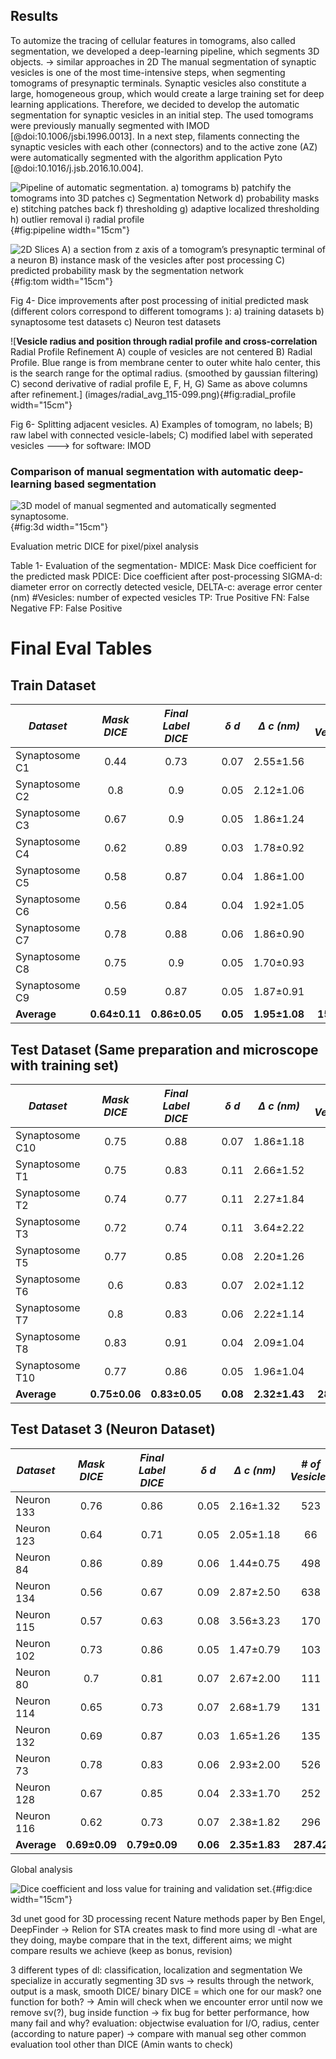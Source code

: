 ## Results

To automize the tracing of cellular features in tomograms, also called segmentation, we developed a deep-learning pipeline, which segments 3D objects.
-> similar approaches in 2D
The manual segmentation of synaptic vesicles is one of the most time-intensive steps, when segmenting tomograms of presynaptic terminals.
Synaptic vesicles also constitute a large, homogeneous group, which would create a large training set for deep learning applications.
Therefore, we decided to develop the automatic segmentation for synaptic vesicles in an initial step.
The used tomograms were previously manually segmented with IMOD [@doi:10.1006/jsbi.1996.0013].
In a next step, filaments connecting the synaptic vesicles with each other (connectors) and to the active zone (AZ) were automatically segmented with the algorithm application Pyto [@doi:10.1016/j.jsb.2016.10.004].

![**Pipeline of automatic segmentation.** a) tomograms b) patchify the tomograms into 3D patches c) Segmentation Network d) probability masks  e) stitching patches back f) thresholding g) adaptive localized thresholding h) outlier removal i) radial profile](images/pipeline.svg){#fig:pipeline width="15cm"}


![**2D Slices** A) a section from z axis of a tomogram’s presynaptic terminal of a neuron B) instance mask of the vesicles after post processing C) predicted probability mask by the segmentation network](images/tomo-sclae.svg){#fig:tom width="15cm"}

Fig 4- Dice improvements after post processing of initial predicted mask (different colors correspond to different tomograms ): a) training datasets b) synaptosome test datasets c) Neuron test datasets

![**Vesicle radius and position through radial profile and cross-correlation** Radial Profile Refinement A) couple of vesicles are not centered B) Radial Profile. Blue range is from membrane center to outer white halo center, this is the search range for the optimal radius. (smoothed by gaussian filtering) C) second derivative of radial profile E, F, H, G) Same as above columns after refinement.] (images/radial_avg_115-099.png){#fig:radial_profile width="15cm"}

Fig 6- Splitting adjacent vesicles. A) Examples of tomogram, no labels; B) raw label with connected vesicle-labels; C) modified label with seperated vesicles ---> for software: IMOD

### Comparison of manual segmentation with automatic deep-learning based segmentation

![**3D model of manual segmented and automatically segmented synaptosome.**](images/3d.png){#fig:3d width="15cm"}

Evaluation metric DICE for pixel/pixel analysis

Table 1- Evaluation of the segmentation- MDICE: Mask Dice coefficient for the predicted mask PDICE: Dice coefficient after post-processing SIGMA-d: diameter error on correctly detected vesicle, DELTA-c: average error center (nm) #Vesicles: number of expected vesicles TP: True Positive FN: False Negative FP: False Positive

# Final Eval Tables

## Train Dataset

| **_Dataset_**  | **_Mask DICE_** | **_Final Label DICE_** |     | **_δ d_** | **_Δ c (nm)_** | **_\# of Vesicles_** |   **TP**   |  **FN**   |  **FP**   |
| -------------- | :-------------: | :--------------------: | :-: | :-------: | :------------: | :------------------: | :--------: | :-------: | :-------: |
| Synaptosome C1 |      0.44       |          0.73          |     |   0.07    |   2.55±1.56    |         223          |    198     |    26     |    49     |
| Synaptosome C2 |       0.8       |          0.9           |     |   0.05    |   2.12±1.06    |         105          |    103     |     2     |     1     |
| Synaptosome C3 |      0.67       |          0.9           |     |   0.05    |   1.86±1.24    |         128          |    127     |     1     |     6     |
| Synaptosome C4 |      0.62       |          0.89          |     |   0.03    |   1.78±0.92    |         144          |    141     |     3     |     4     |
| Synaptosome C5 |      0.58       |          0.87          |     |   0.04    |   1.86±1.00    |         214          |    209     |     5     |    13     |
| Synaptosome C6 |      0.56       |          0.84          |     |   0.04    |   1.92±1.05    |         104          |    102     |     2     |    16     |
| Synaptosome C7 |      0.78       |          0.88          |     |   0.06    |   1.86±0.90    |         184          |    184     |     0     |    16     |
| Synaptosome C8 |      0.75       |          0.9           |     |   0.05    |   1.70±0.93    |         132          |    126     |     6     |     1     |
| Synaptosome C9 |      0.59       |          0.87          |     |   0.05    |   1.87±0.91    |         135          |    132     |     3     |    14     |
| **Average**    |  **0.64±0.11**  |     **0.86±0.05**      |     | **0.05**  | **1.95±1.08**  |      **152.22**      | **97.00%** | **3.00%** | **7.30%** |

## Test Dataset (Same preparation and microscope with training set)

| **_Dataset_**   | **_Mask DICE_** | **_Final Label DICE_** |     | **_δ d_** | **_Δ c (nm)_** | **_\# of Vesicles_** |   **TP**   |  **FN**   |  **FP**   |
| --------------- | :-------------: | :--------------------: | :-: | :-------: | :------------: | :------------------: | :--------: | :-------: | :-------: |
| Synaptosome C10 |      0.75       |          0.88          |     |   0.07    |   1.86±1.18    |         129          |    123     |     6     |     5     |
| Synaptosome T1  |      0.75       |          0.83          |     |   0.11    |   2.66±1.52    |         699          |    687     |    12     |    33     |
| Synaptosome T2  |      0.74       |          0.77          |     |   0.11    |   2.27±1.84    |         122          |    117     |     5     |     2     |
| Synaptosome T3  |      0.72       |          0.74          |     |   0.11    |   3.64±2.22    |         434          |    397     |    37     |    57     |
| Synaptosome T5  |      0.77       |          0.85          |     |   0.08    |   2.20±1.26    |         535          |    526     |     9     |    25     |
| Synaptosome T6  |       0.6       |          0.83          |     |   0.07    |   2.02±1.12    |         373          |    353     |    20     |    42     |
| Synaptosome T7  |       0.8       |          0.83          |     |   0.06    |   2.22±1.14    |         110          |    107     |     3     |     9     |
| Synaptosome T8  |      0.83       |          0.91          |     |   0.04    |   2.09±1.04    |         100          |     99     |     1     |     2     |
| Synaptosome T10 |      0.77       |          0.86          |     |   0.05    |   1.96±1.04    |          77          |     74     |     3     |     6     |
| **Average**     |  **0.75±0.06**  |     **0.83±0.05**      |     | **0.08**  | **2.32±1.43**  |      **286.56**      | **96.30%** | **3.70%** | **6.10%** |

## Test Dataset 3 (Neuron Dataset)

| **_Dataset_** | **_Mask DICE_** | **_Final Label DICE_** |     | **_δ d_** | **_Δ c (nm)_** | **_\# of Vesicles_** |   **TP**   |   **FN**   |  **FP**   |
| ------------- | :-------------: | :--------------------: | :-: | :-------: | :------------: | :------------------: | :--------: | :--------: | :-------: |
| Neuron 133    |      0.76       |          0.86          |     |   0.05    |   2.16±1.32    |         523          |    467     |     56     |     8     |
| Neuron 123    |      0.64       |          0.71          |     |   0.05    |   2.05±1.18    |          66          |     58     |     8      |     2     |
| Neuron 84     |      0.86       |          0.89          |     |   0.06    |   1.44±0.75    |         498          |    484     |     14     |     1     |
| Neuron 134    |      0.56       |          0.67          |     |   0.09    |   2.87±2.50    |         638          |    384     |    254     |    63     |
| Neuron 115    |      0.57       |          0.63          |     |   0.08    |   3.56±3.23    |         170          |    123     |     47     |    32     |
| Neuron 102    |      0.73       |          0.86          |     |   0.05    |   1.47±0.79    |         103          |     86     |     17     |     1     |
| Neuron 80     |       0.7       |          0.81          |     |   0.07    |   2.67±2.00    |         111          |    102     |     9      |     3     |
| Neuron 114    |      0.65       |          0.73          |     |   0.07    |   2.68±1.79    |         131          |     93     |     38     |     9     |
| Neuron 132    |      0.69       |          0.87          |     |   0.03    |   1.65±1.26    |         135          |    129     |     6      |    32     |
| Neuron 73     |      0.78       |          0.83          |     |   0.06    |   2.93±2.00    |         526          |    483     |     43     |     2     |
| Neuron 128    |      0.67       |          0.85          |     |   0.04    |   2.33±1.70    |         252          |    232     |     20     |    19     |
| Neuron 116    |      0.62       |          0.73          |     |   0.07    |   2.38±1.82    |         296          |    207     |     89     |    35     |
| **Average**   |  **0.69±0.09**  |     **0.79±0.09**      |     | **0.06**  | **2.35±1.83**  |      **287.42**      | **83.60%** | **16.40%** | **7.90%** |


Global analysis

![**Dice coefficient and loss value for training and validation set.** ](images/blinddice.png){#fig:dice width="15cm"}

3d unet good for 3D processing
recent Nature methods paper by Ben Engel, DeepFinder -> Relion for STA creates mask to find more using dl
-what are they doing, maybe compare that in the text, different aims; we might compare results we achieve (keep as bonus, revision)

3 different types of dl: classification, localization and segmentation
We specialize in accuratly segmenting 3D svs -> results
through the network, output is a mask, smooth DICE/ binary DICE = which one for our mask? one function for both? -> Amin will check
when we encounter error until now we remove sv(?), bug inside function -> fix bug for better performance, how many fail and why?
evaluation: objectwise evaluation for I/O, radius, center (according to nature paper) -> compare with manual seg
other common evaluation tool other than DICE (Amin wants to check)
